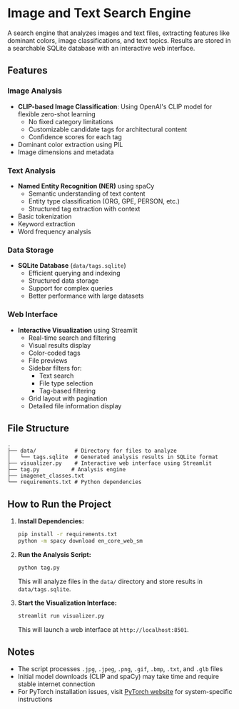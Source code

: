 # Image and Text Search Engine

A search engine that analyzes images and text files, extracting features like dominant colors, image classifications, and text topics. Results are stored in a searchable SQLite database with an interactive web interface.

## Features

### Image Analysis
- **CLIP-based Image Classification**: Using OpenAI's CLIP model for flexible zero-shot learning
  - No fixed category limitations
  - Customizable candidate tags for architectural content
  - Confidence scores for each tag
- Dominant color extraction using PIL
- Image dimensions and metadata

### Text Analysis
- **Named Entity Recognition (NER)** using spaCy
  - Semantic understanding of text content
  - Entity type classification (ORG, GPE, PERSON, etc.)
  - Structured tag extraction with context
- Basic tokenization
- Keyword extraction
- Word frequency analysis

### Data Storage
- **SQLite Database** (`data/tags.sqlite`)
  - Efficient querying and indexing
  - Structured data storage
  - Support for complex queries
  - Better performance with large datasets

### Web Interface
- **Interactive Visualization** using Streamlit
  - Real-time search and filtering
  - Visual results display
  - Color-coded tags
  - File previews
  - Sidebar filters for:
    - Text search
    - File type selection
    - Tag-based filtering
  - Grid layout with pagination
  - Detailed file information display

## File Structure

```
.
├── data/            # Directory for files to analyze
│   └── tags.sqlite  # Generated analysis results in SQLite format
├── visualizer.py    # Interactive web interface using Streamlit
├── tag.py          # Analysis engine
├── imagenet_classes.txt
└── requirements.txt # Python dependencies
```

## How to Run the Project

1. **Install Dependencies:**
   ```bash
   pip install -r requirements.txt
   python -m spacy download en_core_web_sm
   ```

2. **Run the Analysis Script:**
   ```bash
   python tag.py
   ```
   This will analyze files in the `data/` directory and store results in `data/tags.sqlite`.

3. **Start the Visualization Interface:**
   ```bash
   streamlit run visualizer.py
   ```
   This will launch a web interface at `http://localhost:8501`.

## Notes

- The script processes `.jpg`, `.jpeg`, `.png`, `.gif`, `.bmp`, `.txt`, and `.glb` files
- Initial model downloads (CLIP and spaCy) may take time and require stable internet connection
- For PyTorch installation issues, visit [PyTorch website](https://pytorch.org/) for system-specific instructions





















